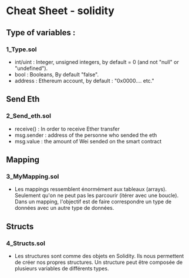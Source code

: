 # Cheat Sheet - solidity 
## Type of variables :
### 1_Type.sol
- int/uint : Integer, unsigned integers, by default = 0 (and not "null" or "undefined").
- bool : Booleans, By default "false".
- address : Ethereum account, by default : "0x0000.... etc."
## Send Eth
### 2_Send_eth.sol
- receive() : In order to receive Ether transfer
- msg.sender : address of the personne who sended the eth
- msg.value : the amount of Wei sended on the smart contract

## Mapping 
### 3_MyMapping.sol
- Les mappings ressemblent énormément aux tableaux (arrays). Seulement qu'on ne peut pas les parcourir (itérer avec une boucle). Dans un mapping, l'objectif est de faire correspondre un type de données avec un autre type de données.

## Structs
### 4_Structs.sol
- Les structures sont comme des objets en Solidity. Ils nous permettent de créer nos propres structures. Un structure peut être composée de plusieurs variables de différents types.